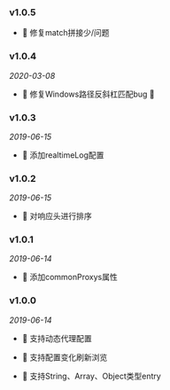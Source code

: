 ### v1.0.5
- 🔨 修复match拼接少/问题

### v1.0.4

*2020-03-08*

- 🔨 修复Windows路径反斜杠匹配bug 🐛


### v1.0.3

*2019-06-15*

- 🚀 添加realtimeLog配置

### v1.0.2

*2019-06-15*

- 🚀 对响应头进行排序

### v1.0.1

*2019-06-14*

- 🚀 添加commonProxys属性

### v1.0.0

*2019-06-14*

- 🚀 支持动态代理配置

- 🚀 支持配置变化刷新浏览

- 🚀 支持String、Array、Object类型entry 

